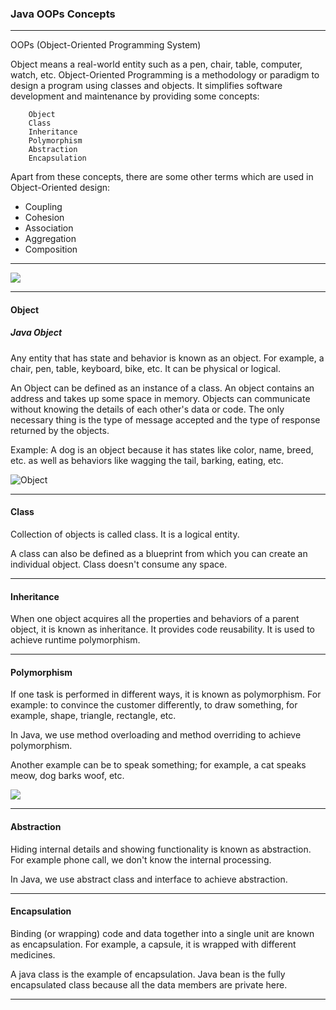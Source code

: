 ### Java OOPs Concepts

------

OOPs (Object-Oriented Programming System)

Object means a real-world entity such as a pen, chair, table, computer, watch, etc. Object-Oriented Programming is a methodology or paradigm to design a program using classes and objects. It simplifies software development and maintenance by providing some concepts:
```
    Object
    Class
    Inheritance
    Polymorphism
    Abstraction
    Encapsulation
```
Apart from these concepts, there are some other terms which are used in Object-Oriented design:

   - Coupling
   - Cohesion
   - Association
   - Aggregation
   - Composition
   
-------

![](https://static.javatpoint.com/images/java-oops.png)

------

#### Object

##### Java Object

Any entity that has state and behavior is known as an object. For example, a chair, pen, table, keyboard, bike, etc. It can be physical or logical.

An Object can be defined as an instance of a class. An object contains an address and takes up some space in memory. Objects can communicate without knowing the details of each other's data or code. The only necessary thing is the type of message accepted and the type of response returned by the objects.

Example: A dog is an object because it has states like color, name, breed, etc. as well as behaviors like wagging the tail, barking, eating, etc. 

![Object](https://static.javatpoint.com/images/objects.png)

-----


#### Class

Collection of objects is called class. It is a logical entity.

A class can also be defined as a blueprint from which you can create an individual object. Class doesn't consume any space.

-------

#### Inheritance

When one object acquires all the properties and behaviors of a parent object, it is known as inheritance. It provides code reusability. It is used to achieve runtime polymorphism.

-------

#### Polymorphism

If one task is performed in different ways, it is known as polymorphism. For example: to convince the customer differently, to draw something, for example, shape, triangle, rectangle, etc.

In Java, we use method overloading and method overriding to achieve polymorphism.

Another example can be to speak something; for example, a cat speaks meow, dog barks woof, etc.

![](https://static.javatpoint.com/images/polymorphism.gif)

------

#### Abstraction

Hiding internal details and showing functionality is known as abstraction. For example phone call, we don't know the internal processing.

In Java, we use abstract class and interface to achieve abstraction.

-------


#### Encapsulation

Binding (or wrapping) code and data together into a single unit are known as encapsulation. For example, a capsule, it is wrapped with different medicines.

A java class is the example of encapsulation. Java bean is the fully encapsulated class because all the data members are private here.

-----




